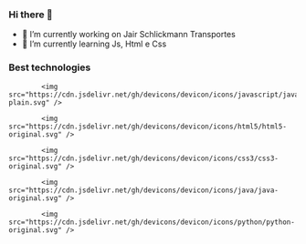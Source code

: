 ### Hi there 👋

- 🔭 I’m currently working on Jair Schlickmann Transportes
- 🌱 I’m currently learning Js, Html e Css

### Best technologies

<div>

            <img src="https://cdn.jsdelivr.net/gh/devicons/devicon/icons/javascript/javascript-plain.svg" />
          
            <img src="https://cdn.jsdelivr.net/gh/devicons/devicon/icons/html5/html5-original.svg" />
          
            <img src="https://cdn.jsdelivr.net/gh/devicons/devicon/icons/css3/css3-original.svg" />
          
            <img src="https://cdn.jsdelivr.net/gh/devicons/devicon/icons/java/java-original.svg" />
          
            <img src="https://cdn.jsdelivr.net/gh/devicons/devicon/icons/python/python-original.svg" />
          
</div>
          
